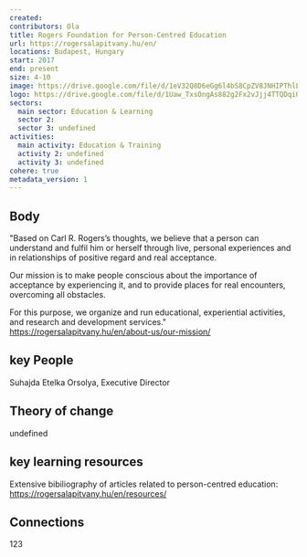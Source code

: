 ```yaml
---
created:
contributors: Ola
title: Rogers Foundation for Person-Centred Education
url: https://rogersalapitvany.hu/en/
locations: Budapest, Hungary 
start: 2017
end: present
size: 4-10
image: https://drive.google.com/file/d/1eV32Q8D6eGg6l4bS8CpZV8JNHIPThlLr/view?usp=drive_link
logo: https://drive.google.com/file/d/1Uaw_TxsOngAs882g2Fx2vJjj4TTQDqiG/view?usp=drive_link
sectors:
  main sector: Education & Learning
  sector 2: 
  sector 3: undefined
activities: 
  main activity: Education & Training
  activity 2: undefined
  activity 3: undefined
cohere: true
metadata_version: 1
---
```



## Body

"Based on Carl R. Rogers’s thoughts, we believe that a person can understand and fulfil him or herself through live, personal experiences and in relationships of positive regard and real acceptance.

Our mission is to make people conscious about the importance of acceptance by experiencing it, and to provide places for real encounters, overcoming all obstacles.

For this purpose, we organize and run educational, experiential activities, and research and development services."
https://rogersalapitvany.hu/en/about-us/our-mission/ 

## key People

Suhajda Etelka Orsolya, Executive Director

## Theory of change

undefined

## key learning resources

Extensive bibiliography of articles related to person-centred education: https://rogersalapitvany.hu/en/resources/  

## Connections

123

